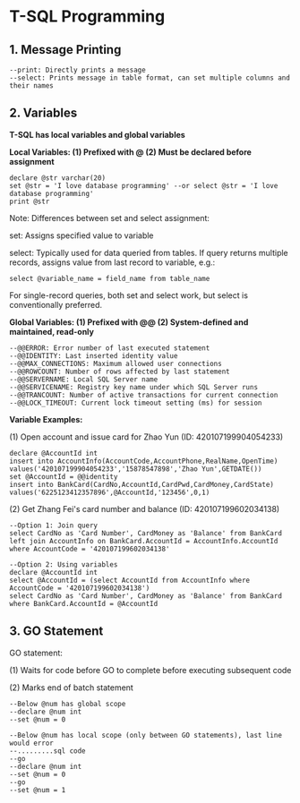 # T-SQL Programming

## 1. Message Printing

```
--print: Directly prints a message
--select: Prints message in table format, can set multiple columns and their names
```

## 2. Variables

**T-SQL has local variables and global variables**

**Local Variables: (1) Prefixed with @ (2) Must be declared before assignment**

```
declare @str varchar(20)
set @str = 'I love database programming' --or select @str = 'I love database programming'
print @str
```

Note: Differences between set and select assignment:

set: Assigns specified value to variable

select: Typically used for data queried from tables. If query returns multiple records, assigns value from last record to variable, e.g.:

```
select @variable_name = field_name from table_name
```

For single-record queries, both set and select work, but select is conventionally preferred.

**Global Variables: (1) Prefixed with @@ (2) System-defined and maintained, read-only**

```
--@@ERROR: Error number of last executed statement
--@@IDENTITY: Last inserted identity value  
--@@MAX_CONNECTIONS: Maximum allowed user connections
--@@ROWCOUNT: Number of rows affected by last statement
--@@SERVERNAME: Local SQL Server name
--@@SERVICENAME: Registry key name under which SQL Server runs  
--@@TRANCOUNT: Number of active transactions for current connection
--@@LOCK_TIMEOUT: Current lock timeout setting (ms) for session
```

**Variable Examples:**

(1) Open account and issue card for Zhao Yun (ID: 420107199904054233)

```
declare @AccountId int
insert into AccountInfo(AccountCode,AccountPhone,RealName,OpenTime)
values('420107199904054233','15878547898','Zhao Yun',GETDATE())
set @AccountId = @@identity
insert into BankCard(CardNo,AccountId,CardPwd,CardMoney,CardState)
values('6225123412357896',@AccountId,'123456',0,1)
```

(2) Get Zhang Fei's card number and balance (ID: 420107199602034138)

```
--Option 1: Join query
select CardNo as 'Card Number', CardMoney as 'Balance' from BankCard 
left join AccountInfo on BankCard.AccountId = AccountInfo.AccountId
where AccountCode = '420107199602034138'

--Option 2: Using variables
declare @AccountId int
select @AccountId = (select AccountId from AccountInfo where AccountCode = '420107199602034138')
select CardNo as 'Card Number', CardMoney as 'Balance' from BankCard where BankCard.AccountId = @AccountId
```

## 3. GO Statement

GO statement:

(1) Waits for code before GO to complete before executing subsequent code

(2) Marks end of batch statement

```
--Below @num has global scope
--declare @num int  
--set @num = 0

--Below @num has local scope (only between GO statements), last line would error
--.........sql code
--go
--declare @num int
--set @num = 0  
--go
--set @num = 1
```
